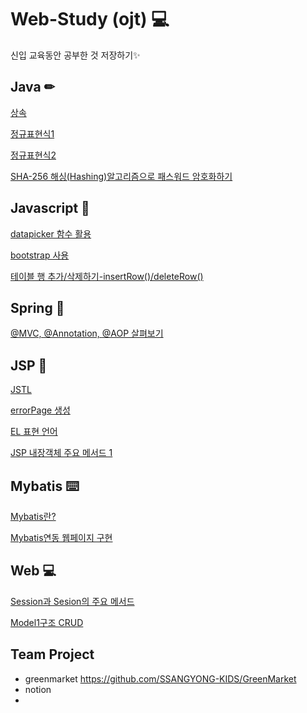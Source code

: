 # Web-Study (ojt) 💻
신입 교육동안 공부한 것 저장하기✨


## Java ✏

[상속](./Java/변수와%20자료형/상속%20구현1.md)

[정규표현식1](./Java/변수와%20자료형/정규표현식1.md)

[정규표현식2](./Java/변수와%20자료형/정규표현식-주민번호로%20정보%20추출.md)

[SHA-256 해싱(Hashing)알고리즘으로 패스워드 암호화하기](/Java/SHA-256%20해싱(Hashing)알고리즘으로%20패스워드%20암호화하기.md)




## Javascript 🔨
[datapicker 함수 활용](./Javascript/JQuery/readme.md)

[bootstrap 사용](./Javascript/JQuery/bootstrap/부트스트랩%20버튼10-18.md)

[테이블 행 추가/삭제하기-insertRow()/deleteRow()](./Javascript/JavascriptEx/addRow(),%20deleteRow()/addRow(),%20deleteRow().md)



## Spring 🌻
[@MVC, @Annotation, @AOP 살펴보기](./Spring/Spring%20기초/@MVC,%20@Annotation,%20@AOP%20살펴보기.md)



## JSP 🎇
[JSTL](./WebPractice/JSP/JSTL/JSTL.md)

[errorPage 생성](./WebPractice/JSP/errorpage실습/errorpage.md)

[EL 표현 언어](./WebPractice/JSP/EL/EL.md)

[JSP 내장객체 주요 메서드 1](.//WebPractice/JSP/JSP기본객체(내장객체)/request메소드/getParameter/getParameter.md)


## Mybatis ⌨️
[Mybatis란?](./WebPractice/Mybatis/Mybatis.md)

[Mybatis연동 웹페이지 구현](./WebPractice/Mybatis/Sqlsession/테이블%20사원추가%20예제/readme.md)

## Web 💻
[Session과 Sesion의 주요 메서드](./WebPractice/Session/session.md)

[Model1구조 CRUD  ](./WebProject/WebPractice01/Model1_Board.md)


## Team Project
- greenmarket
https://github.com/SSANGYONG-KIDS/GreenMarket
- notion
- 
